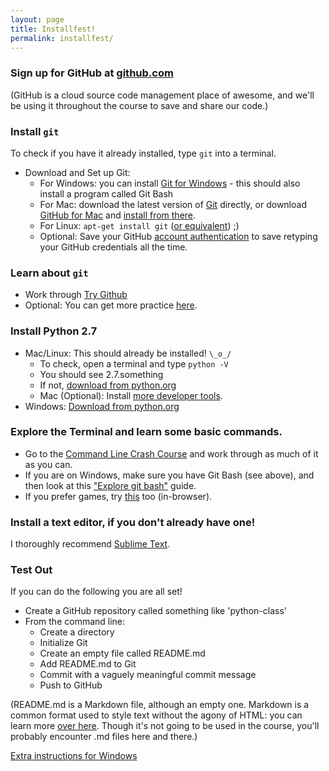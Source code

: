 ```yaml
---
layout: page
title: Installfest!
permalink: installfest/
---
```


### Sign up for GitHub at [github.com](http://github.com/)

(GitHub is a cloud source code management place of awesome, and we'll be using it throughout the course to save and share our code.)

### Install `git`

To check if you have it already installed, type `git` into a terminal.

  * Download and Set up Git:
    * For Windows: you can install [Git for Windows](http://msysgit.github.io/) - this should also install a program called Git Bash
    * For Mac: download the latest version of [Git](http://git-scm.com/download/mac) directly, or download [GitHub for Mac](https://mac.github.com/) and [install from there](https://github.com/blog/1510-installing-git-from-github-for-mac).
    * For Linux: `apt-get install git` ([or equivalent](http://git-scm.com/download/linux)) ;)
    * Optional: Save your GitHub [account authentication](https://help.github.com/articles/caching-your-github-password-in-git) to save retyping your GitHub credentials all the time.

### Learn about `git`
  * Work through [Try Github](https://try.github.io/levels/1/challenges/1)
  * Optional: You can get more practice [here](https://github.com/chriszf/Hackbright-Curriculum/tree/master/GitOperations).

### Install Python 2.7

  * Mac/Linux: This should already be installed! `\_o_/`
    * To check, open a terminal and type `python -V`
    * You should see 2.7.something
    * If not, [download from python.org](https://www.python.org/download/releases/2.7.8/)
    * Mac (Optional): Install [more developer tools](https://gist.github.com/jennielees/4800ad4661a58d671b17).
  * Windows: [Download from python.org](https://www.python.org/download/releases/2.7.8/)

### Explore the Terminal and learn some basic commands.

  * Go to the [Command Line Crash Course](http://cli.learncodethehardway.org/book/) and work through as much of it as you can.
  * If you are on Windows, make sure you have Git Bash (see above), and then look at this ["Explore git bash"](https://openhatch.org/missions/windows-setup/install-git-bash) guide.
  * If you prefer games, try [this](http://web.mit.edu/mprat/Public/web/Terminus/Web/main.html) too (in-browser).

### Install a text editor, if you don't already have one!

I thoroughly recommend [Sublime Text](http://www.sublimetext.com/).

### Test Out

If you can do the following you are all set!

  * Create a GitHub repository called something like 'python-class'
  * From the command line:
    * Create a directory
    * Initialize Git
    * Create an empty file called README.md
    * Add README.md to Git
    * Commit with a vaguely meaningful commit message
    * Push to GitHub

(README.md is a Markdown file, although an empty one. Markdown is a common format used to style text without the agony of HTML: you can learn more [over here](https://guides.github.com/features/mastering-markdown/). Though it's not going to be used in the course, you'll probably encounter .md files here and there.)

[Extra instructions for Windows](../installfest-windows)
